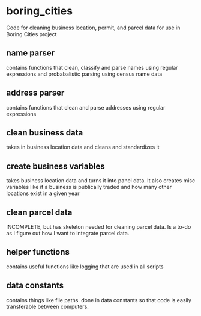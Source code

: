 # boring_cities
Code for cleaning business location, permit, and parcel data for use in Boring Cities project

## name parser
contains functions that clean, classify and parse names using regular expressions and probabalistic parsing using census name data

## address parser
contains functions that clean and parse addresses using regular expressions

## clean business data
takes in business location data and cleans and standardizes it

## create business variables
takes business location data and turns it into panel data. It also creates misc variables like if a business is publically traded 
and how many other locations exist in a given year

## clean parcel data
INCOMPLETE, but has skeleton needed for cleaning parcel data. Is a to-do as I figure out how I want to integrate parcel data.

## helper functions
contains useful functions like logging that are used in all scripts

## data constants
contains things like file paths. done in data constants so that code is easily transferable between computers. 
